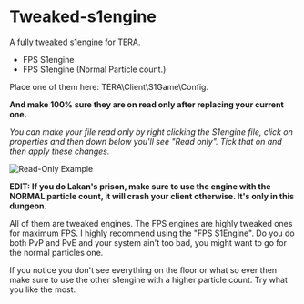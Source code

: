 # Tweaked-s1engine
A fully tweaked s1engine for TERA.

- FPS S1engine
- FPS S1engine (Normal Particle count.)

Place one of them here: TERA\Client\S1Game\Config.

__And make 100% sure they are on read only after replacing your current one.__

_You can make your file read only by right clicking the S1engine file, click on properties and then down below you'll see "Read only".
Tick that on and then apply these changes._

![Read-Only Example](https://i.imgur.com/d9kfprc.png)

__EDIT: If you do Lakan's prison, make sure to use the engine with the NORMAL particle count, it will crash your client otherwise. It's only in this dungeon.__

All of them are tweaked engines. The FPS engines are highly tweaked ones for maximum FPS. I highly recommend using the "FPS S1Engine". Do you do both PvP and PvE and your system ain't too bad, you might want to go for the normal particles one.

If you notice you don't see everything on the floor or what so ever then make sure to use the other s1engine with a higher particle count. Try what you like the most.
